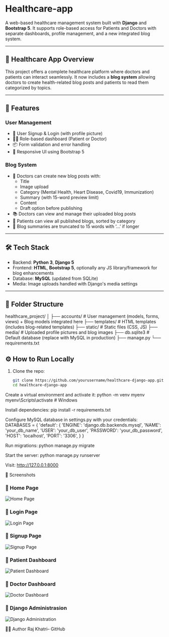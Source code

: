 # Healthcare-app

A web-based healthcare management system built with **Django** and **Bootstrap 5**. It supports role-based access for Patients and Doctors with separate dashboards, profile management, and a new integrated blog system.

---

## 🏥 Healthcare App Overview

This project offers a complete healthcare platform where doctors and patients can interact seamlessly. It now includes a **blog system** allowing doctors to create health-related blog posts and patients to read them categorized by topics.

---
## 🚀 Features

### User Management
- 👤 User Signup & Login (with profile picture)
- 🧑‍⚕️ Role-based dashboard (Patient or Doctor)
- 📦 Form validation and error handling
- 🎨 Responsive UI using Bootstrap 5

### Blog System
- 📝 Doctors can create new blog posts with:
  - Title
  - Image upload
  - Category (Mental Health, Heart Disease, Covid19, Immunization)
  - Summary (with 15-word preview limit)
  - Content
  - Draft option before publishing
- 📚 Doctors can view and manage their uploaded blog posts
- 📰 Patients can view all published blogs, sorted by category
- 📄 Blog summaries are truncated to 15 words with ‘...’ if longer

---

## 🛠 Tech Stack

- Backend: **Python 3**, **Django 5**
- Frontend: **HTML**, **Bootstrap 5**, optionally any JS library/framework for blog enhancements
- Database: **MySQL** (updated from SQLite)
- Media: Image uploads handled with Django's media settings

---

## 📂 Folder Structure
healthcare_project/
│
├── accounts/          # User management (models, forms, views) + Blog models integrated here
├── templates/         # HTML templates (includes blog-related templates)
├── static/            # Static files (CSS, JS)
├── media/             # Uploaded profile pictures and blog images
├── db.sqlite3         # Default database (replace with MySQL in production)
├── manage.py
└── requirements.txt

## ⚙️ How to Run Locally

1. Clone the repo:
   ```bash
   git clone https://github.com/yourusername/healthcare-django-app.git
   cd healthcare-django-app
   
Create a virtual environment and activate it:
python -m venv myenv
myenv\Scripts\activate  # Windows

Install dependencies:
pip install -r requirements.txt

Configure MySQL database in settings.py with your credentials:
DATABASES = {
    'default': {
        'ENGINE': 'django.db.backends.mysql',
        'NAME': 'your_db_name',
        'USER': 'your_db_user',
        'PASSWORD': 'your_db_password',
        'HOST': 'localhost',
        'PORT': '3306',
    }
}

Run migrations:
python manage.py migrate

Start the server:
python manage.py runserver

Visit: http://127.0.0.1:8000

📸 Screenshots
### 🔐 Home Page
![Home Page](screenshots/Home_Page.png)

### 🔐 Login Page
![Login Page](screenshots/Login_Page.png)

### 🔐 Signup Page
![Signup Page](screenshots/Signup_Page.png)

### 🔐 Patient Dashboard
![Patient Dashboard](screenshots/Patient_Dashboard.png)

### 🔐 Doctor Dashboard
![Doctor Dashboard](screenshots/Doctor_Dashboard.png)

### 🔐 Django Administrasion
![Django Administration](screenshots/Administration.png)

👨‍💻 Author
Raj Khatri– GitHub
